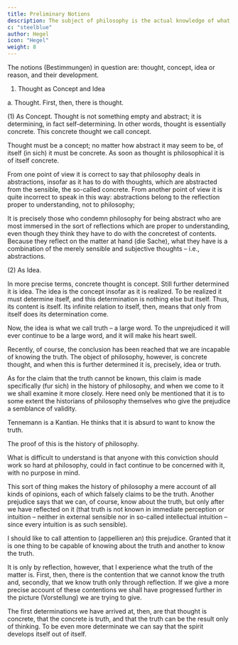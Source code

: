 ```yaml
---
title: Preliminary Notions
description: The subject of philosophy is the actual knowledge of what truly is.
c: "steelblue"
author: Hegel
icon: "Hegel"
weight: 8
---
```





The notions (Bestimmungen) in question are: thought, concept, idea or reason, and their development.

1. Thought as Concept and Idea

a. Thought. First, then, there is thought.

(1) As Concept. Thought is not something empty and abstract; it is determining, in fact self-determining. In other words, thought is essentially concrete. This concrete thought we call concept. 

Thought must be a concept; no matter how abstract it may seem to be, of itself (in sich) it must be concrete. As soon as thought is philosophical it is of itself concrete. 

From one point of view it is correct to say that philosophy deals in abstractions, insofar as it has to do with thoughts, which are abstracted from the sensible, the so-called concrete. From another point of view it is quite incorrect to speak in this way: abstractions belong to the reflection proper to understanding, not to philosophy; 

It is precisely those who condemn philosophy for being abstract who are most immersed in the sort of reflections which are proper to understanding, even though they think they have to do with the concretest of contents. Because they reflect on the matter at hand (die Sache), what they have is a combination of the merely sensible and subjective thoughts – i.e., abstractions.

(2) As Idea. 

In more precise terms, concrete thought is concept. Still further determined it is idea. The idea is the concept insofar as it is realized. To be realized it must determine itself, and this determination is nothing else but itself. Thus, its content is itself. Its infinite relation to itself, then, means that only from itself does its determination come.

Now, the idea is what we call truth – a large word. To the unprejudiced it will ever continue to be a large word, and it will make his heart swell. 

Recently, of course, the conclusion has been reached that we are incapable of knowing the truth. The object of philosophy, however, is concrete thought, and when this is further determined it is, precisely, idea or truth. 

As for the claim that the truth cannot be known, this claim is made specifically (fur sich) in the history of philosophy, and when we come to it we shall examine it more closely. Here need only be mentioned that it is to some extent the historians of philosophy themselves who give the prejudice a semblance of validity. 

Tennemann is a Kantian. He thinks that it is absurd to want to know the truth.

The proof of this is the history of philosophy. 

What is difficult to understand is that anyone with this conviction should work so hard at philosophy, could in fact continue to be concerned with it, with no purpose in mind. 

This sort of thing makes the history of philosophy a mere account of all kinds of opinions, each of which falsely claims to be the truth. Another prejudice says that we can, of course, know about the truth, but only after we have reflected on it (that truth is not known in immediate perception or intuition – neither in external sensible nor in so-called intellectual intuition – since every intuition is as such sensible). 

I should like to call attention to (appellieren an) this prejudice. Granted that it is one thing to be capable of knowing about the truth and another to know the truth. 

It is only by reflection, however, that I experience what the truth of the matter is. First, then, there is the contention that we cannot know the truth and, secondly, that we know truth only through reflection. If we give a more precise account of these contentions we shall have progressed further in the picture (Vorstellung) we are trying to give.

The first determinations we have arrived at, then, are that thought is concrete, that the concrete is truth, and that the truth can be the result only of thinking. To be even more determinate we can say that the spirit develops itself out of itself.

